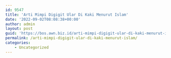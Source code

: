 ```yaml
---
id: 9547
title: 'Arti Mimpi Digigit Ular Di Kaki Menurut Islam'
date: '2022-09-02T08:08:38+00:00'
author: admin
layout: post
guid: 'https://bos.awn.biz.id/arti-mimpi-digigit-ular-di-kaki-menurut-islam/'
permalink: /arti-mimpi-digigit-ular-di-kaki-menurut-islam/
categories:
    - Uncategorized
---
```



